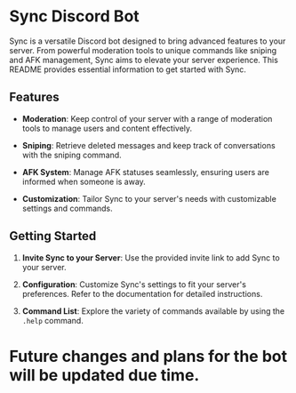 # Sync Discord Bot

Sync is a versatile Discord bot designed to bring advanced features to your server. From powerful moderation tools to unique commands like sniping and AFK management, Sync aims to elevate your server experience. This README provides essential information to get started with Sync.

## Features

- **Moderation**: Keep control of your server with a range of moderation tools to manage users and content effectively.

- **Sniping**: Retrieve deleted messages and keep track of conversations with the sniping command.

- **AFK System**: Manage AFK statuses seamlessly, ensuring users are informed when someone is away.

- **Customization**: Tailor Sync to your server's needs with customizable settings and commands.

## Getting Started

1. **Invite Sync to your Server**: Use the provided invite link to add Sync to your server.

2. **Configuration**: Customize Sync's settings to fit your server's preferences. Refer to the documentation for detailed instructions.

3. **Command List**: Explore the variety of commands available by using the `.help` command.

# Future changes and plans for the bot will be updated due time.
